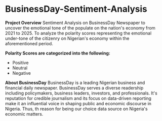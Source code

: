 # BusinessDay-Sentiment-Analysis

**Project Overview**
Sentiment Analysis on BusinessDay Newspaper to uncover the emotional tone of the populate on the nation's economy from 2021 to 2025. To analyze the polarity scores representing the emotional under-tone of the citizenry on Nigerian's economy within the aforementioned period.

**Polarity Scores are categorized into the following:**
* Positive
* Neutral
* Negative

**About BusinessDay**
BusinessDay is a leading Nigerian business and financial daily newspaper. BusinessDay serves a diverse readership including policymakers, business leaders, investors, and professionals. It's reputation for credible journalism and its focus on data-driven reporting make it an influential voice in shaping public and economic discourse in Nigeria. Thus, th reason for being our choice data source on Nigeria's economic matters.
